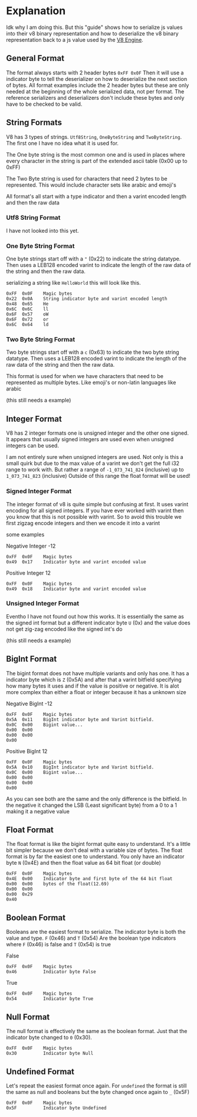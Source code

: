 # Explanation

Idk why I am doing this. But this "guide" shows how to serialize js values into
their v8 binary representation and how to deserialize the v8 binary
representation back to a js value used by the [V8 Engine](https://v8.dev).

## General Format

The format always starts with 2 header bytes `0xFF 0x0F` Then it will use a
indicator byte to tell the deserializer on how to deserialize the next section
of bytes. All format examples include the 2 header bytes but these are only
needed at the beginning of the whole serialized data, not per format. The
reference serializers and deserializers don't include these bytes and only have
to be checked to be valid.

## String Formats

V8 has 3 types of strings. `Utf8String`, `OneByteString` and `TwoByteString`.
The first one I have no idea what it is used for.

The One byte string is the most common one and is used in places where every
character in the string is part of the extended ascii table (0x00 up to 0xFF)

The Two Byte string is used for characters that need 2 bytes to be represented.
This would include character sets like arabic and emoji's

All format's all start with a type indicator and then a varint encoded length
and then the raw data

### Utf8 String Format

I have not looked into this yet.

### One Byte String Format

One byte strings start off with a `"` (0x22) to indicate the string datatype.
Then uses a LEB128 encoded varint to indicate the length of the raw data of the
string and then the raw data.

serializing a string like `HelloWorld` this will look like this.

```
0xFF  0x0F    Magic bytes
0x22  0x0A    String indicator byte and varint encoded length
0x48  0x65    He
0x6C  0x6C    ll
0x6F  0x57    oW
0x6F  0x72    or
0x6C  0x64    ld
```

### Two Byte String Format

Two byte strings start off with a `c` (0x63) to indicate the two byte string
datatype. Then uses a LEB128 encoded varint to indicate the length of the raw
data of the string and then the raw data.

This format is used for when we have characters that need to be represented as
multiple bytes. Like emoji's or non-latin languages like arabic

(this still needs a example)

## Integer Format

V8 has 2 integer formats one is unsigned integer and the other one signed. It
appears that usually signed integers are used even when unsigned integers can be
used.

I am not entirely sure when unsigned integers are used. Not only is this a small
quirk but due to the max value of a varint we don't get the full i32 range to
work with. But rather a range of `-1_073_741_824` (inclusive) up to
`1_073_741_823` (inclusive) Outside of this range the float format will be used!

### Signed Integer Format

The integer format of v8 is quite simple but confusing at first. It uses varint
encoding for all signed integers. If you have ever worked with varint then you
know that this is not possible with varint. So to avoid this trouble we first
zigzag encode integers and then we encode it into a varint

some examples

Negative Integer -12

```
0xFF  0x0F    Magic bytes
0x49  0x17    Indicator byte and varint encoded value
```

Positive Integer 12

```
0xFF  0x0F    Magic bytes
0x49  0x18    Indicator byte and varint encoded value
```

### Unsigned Integer Format

Eventho I have not found out how this works. It is essentially the same as the
signed int format but a different indicator byte `U` (0x) and the value does not
get zig-zag encoded like the signed int's do

(this still needs a example)

## BigInt Format

The bigint format does not have multiple variants and only has one. It has a
indicator byte which is `Z` (0x5A) and after that a varint bitfield specifying
how many bytes it uses and if the value is positive or negative. It is alot more
complex than either a float or integer because it has a unknown size

Negative BigInt -12

```
0xFF  0x0F    Magic bytes
0x5A  0x11    BigInt indicator byte and Varint bitfield.
0x0C  0x00    Bigint value...
0x00  0x00
0x00  0x00
0x00
```

Positive BigInt 12

```
0xFF  0x0F    Magic bytes
0x5A  0x10    BigInt indicator byte and Varint bitfield.
0x0C  0x00    Bigint value...
0x00  0x00
0x00  0x00
0x00
```

As you can see both are the same and the only difference is the bitfield. In the
negative it changed the LSB (Least significant byte) from a 0 to a 1 making it a
negative value

## Float Format

The float format is like the bigint format quite easy to understand. It's a
little bit simpler because we don't deal with a variable size of bytes. The
float format is by far the easiest one to understand. You only have an indicator
byte `N` (0x4E) and then the float value as 64 bit float (or double)

```
0xFF  0x0F    Magic bytes
0x4E  0x00    Indicator byte and first byte of the 64 bit float
0x00  0x00    bytes of the float(12.69)
0x00  0x00
0x00  0x29
0x40
```

## Boolean Format

Booleans are the easiest format to serialize. The indicator byte is both the
value and type. `F` (0x46) and `T` (0x54) Are the boolean type indicators where
`F` (0x46) is false and `T` (0x54) is true

False

```
0xFF  0x0F    Magic bytes
0x46          Indicator byte False
```

True

```
0xFF  0x0F    Magic bytes
0x54          Indicator byte True
```

## Null Format

The null format is effectively the same as the boolean format. Just that the
indicator byte changed to `0` (0x30).

```
0xFF  0x0F    Magic bytes
0x30          Indicator byte Null
```

## Undefined Format

Let's repeat the easiest format once again. For `undefined` the format is still
the same as null and booleans but the byte changed once again to `_` (0x5F)

```
0xFF  0x0F    Magic bytes
0x5F          Indicator byte Undefined
```
